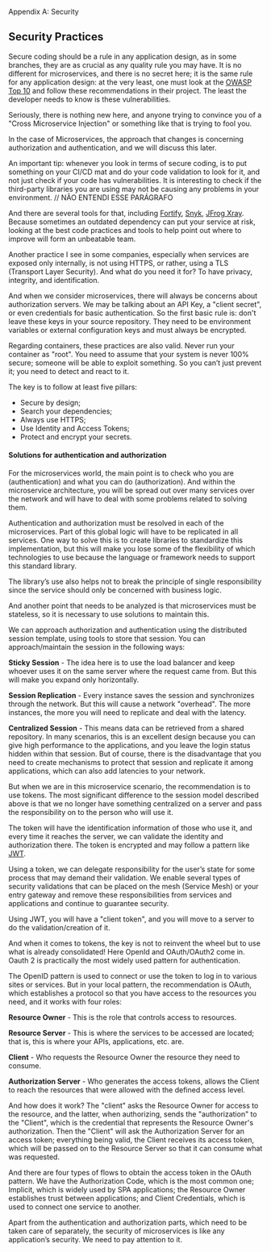 Appendix A: Security

## Security Practices

Secure coding should be a rule in any application design, as in some branches, they are as crucial as any quality rule you may have. It is no different for microservices, and there is no secret here; it is the same rule for any application design: at the very least, one must look at the [OWASP Top 10](https://owasp.org/www-project-top-ten/) and follow these recommendations in their project. The least the developer needs to know is these vulnerabilities.

Seriously, there is nothing new here, and anyone trying to convince you of a "Cross Microservice Injection" or something like that is trying to fool you.

In the case of Microservices, the approach that changes is concerning authorization and authentication, and we will discuss this later.

An important tip: whenever you look in terms of secure coding, is to put something on your CI/CD mat and do your code validation to look for it, and not just check if your code has vulnerabilities. It is interesting to check if the third-party libraries you are using may not be causing any problems in your environment.
// NÃO ENTENDI ESSE PARÁGRAFO

And there are several tools for that, including [Fortify](https://www.microfocus.com/en-us/solutions/application-security), [Snyk](https://snyk.io/), [JFrog Xray](https://jfrog.com/xray/). Because sometimes an outdated dependency can put your service at risk, looking at the best code practices and tools to help point out where to improve will form an unbeatable team.

Another practice I see in some companies, especially when services are exposed only internally, is not using HTTPS, or rather, using a TLS (Transport Layer Security). And what do you need it for? To have privacy, integrity, and identification.

And when we consider microservices, there will always be concerns about authorization servers. We may be talking about an API Key, a "client secret", or even credentials for basic authentication. So the first basic rule is: don't leave these keys in your source repository. They need to be environment variables or external configuration keys and must always be encrypted.

Regarding containers, these practices are also valid. Never run your container as "root". You need to assume that your system is never 100% secure; someone will be able to exploit something. So you can’t just prevent it; you need to detect and react to it.

The key is to follow at least five pillars:

- Secure by design;
- Search your dependencies;
- Always use HTTPS;
- Use Identity and Access Tokens;
- Protect and encrypt your secrets.

#### Solutions for authentication and authorization

For the microservices world, the main point is to check who you are (authentication) and what you can do (authorization). And within the microservice architecture, you will be spread out over many services over the network and will have to deal with some problems related to solving them.

Authentication and authorization must be resolved in each of the microservices. Part of this global logic will have to be replicated in all services. One way to solve this is to create libraries to standardize this implementation, but this will make you lose some of the flexibility of which technologies to use because the language or framework needs to support this standard library.

The library’s use also helps not to break the principle of single responsibility since the service should only be concerned with business logic.

And another point that needs to be analyzed is that microservices must be stateless, so it is necessary to use solutions to maintain this.

We can approach authorization and authentication using the distributed session template, using tools to store that session. You can approach/maintain the session in the following ways:

**Sticky Session** - The idea here is to use the load balancer and keep whoever uses it on the same server where the request came from. But this will make you expand only horizontally.

**Session Replication** - Every instance saves the session and synchronizes through the network. But this will cause a network "overhead". The more instances, the more you will need to replicate and deal with the latency.

**Centralized Session** - This means data can be retrieved from a shared repository. In many scenarios, this is an excellent design because you can give high performance to the applications, and you leave the login status hidden within that session. But of course, there is the  disadvantage that you need to create mechanisms to protect that session and replicate it among applications, which can also add latencies to your network.

But when we are in this microservice scenario, the recommendation is to use tokens. The most significant difference to the session model described above is that we no longer have something centralized on a server and pass the responsibility on to the person who will use it.

The token will have the identification information of those who use it, and every time it reaches the server, we can validate the identity and authorization there. The token is encrypted and may follow a pattern like [JWT](https://jwt.io/).

Using a token, we can delegate responsibility for the user’s state for some process that may demand their validation. We enable several types of security validations that can be placed on the mesh (Service Mesh) or your entry gateway and remove these responsibilities from services and applications and continue to guarantee security.

Using JWT, you will have a "client token", and you will move to a server to do the validation/creation of it.

And when it comes to tokens, the key is not to reinvent the wheel but to use what is already consolidated! Here OpenId and OAuth/OAuth2 come in. Oauth 2 is practically the most widely used pattern for authentication.

The OpenID pattern is used to connect or use the token to log in to various sites or services. But in your local pattern, the recommendation is OAuth, which establishes a protocol so that you have access to the resources you need, and it works with four roles:

**Resource Owner** - This is the role that controls access to resources.

**Resource Server** - This is where the services to be accessed are located; that is, this is where your APIs, applications, etc. are.

**Client** - Who requests the Resource Owner the resource they need to consume.

**Authorization Server** - Who generates the access tokens, allows the Client to reach the resources that were allowed with the defined access level.

And how does it work? The "client" asks the Resource Owner for access to the resource, and the latter, when authorizing, sends the "authorization" to the "Client", which is the credential that represents the Resource Owner's authorization. Then the "Client" will ask the Authorization Server for an access token; everything being valid, the Client receives its access token, which will be passed on to the Resource Server so that it can consume what was requested.

And there are four types of flows to obtain the access token in the OAuth pattern. We have the Authorization Code, which is the most common one; Implicit, which is widely used by SPA applications; the Resource Owner establishes trust between applications; and Client Credentials, which is used to connect one service to another.

Apart from the authentication and authorization parts, which need to be taken care of separately, the security of microservices is like any application’s security. We need to pay attention to it.